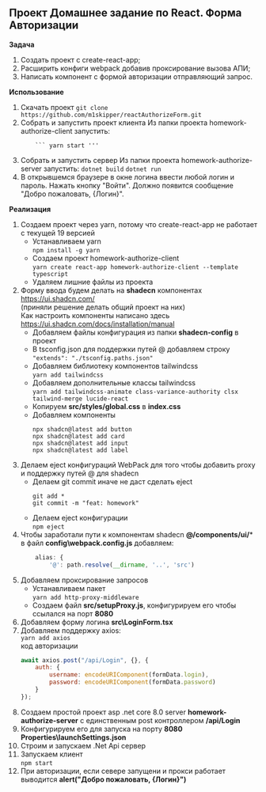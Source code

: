 ## Проект Домашнее задание по React. Форма Авторизации

**Задача**
1) Создать проект с create-react-app;
2) Расширить конфиги webpack добавив проксирование вызова АПИ;
3) Написать компонент с формой авторизации отправляющий запрос.

**Использование**

1) Скачать проект
	``` git clone https://github.com/m1skipper/reactAuthorizeForm.git ```
2) Собрать и запустить проект клиента
Из папки проекта homework-authorize-client запустить:
   	``` yarn install '''
    	``` yarn start '''
3) Собрать и запустить сервер
Из папки проекта homework-authorize-server запустить:
	``` dotnet build ```
	``` dotnet run ```
4) В открывшемся браузере в окне логина ввести любой логин и пароль. Нажать кнопку "Войти". Должно появится сообщение "Добро пожаловать, {Логин}".

**Реализация**

1) Создаем проект через yarn, потому что create-react-app не работает с текущей 19 версией
    + Устанавливаем yarn      
        ``` npm install -g yarn ```   
    + Создаем проект homework-authorize-client     
        ``` yarn create react-app homework-authorize-client --template typescript ```   
    + Удаляем лишние файлы из проекта
2) Форму ввода будем делать на **shadecn** компонентах https://ui.shadcn.com/  
(приняли решение делать общий проект на них)  
Как настроить компоненты написано здесь https://ui.shadcn.com/docs/installation/manual  
	+ Добавляем файлы конфигурация из папки **shadecn-config** в проект
 	+ В tsconfig.json для поддержки путей @ добавляем строку  
		``` "extends": "./tsconfig.paths.json" ```
	+ Добавляем библиотеку компонентов tailwindcss  
	  	``` yarn add tailwindcss ```
   	+ Добавляем дополнительные классы tailwindcss  
		``` yarn add tailwindcss-animate class-variance-authority clsx tailwind-merge lucide-react ```
   	+ Копируем **src/styles/global.css** в **index.css**
   	+ Добавляем компоненты
		```
   	  	npx shadcn@latest add button
   		npx shadcn@latest add card
   		npx shadcn@latest add input
   		npx shadcn@latest add label
   		```
3) Делаем eject конфигураций WebPack для того чтобы добавить proxy и поддержку путей @ для shadecn
	+ Делаем git commit иначе не даст сделать eject  
		```
  		git add *
		git commit -m "feat: homework"
  		```
	+ Делаем eject конфигурации  
		``` npm eject ```
4) Чтобы заработали пути к компонентам shadecn **@/components/ui/*** в файл **config\webpack.config.js** добавляем:
	```js
    	alias: {
	        '@': path.resolve(__dirname, '..', 'src')
	```
5) Добавляем проксирование запросов
	+ Устанавливаем пакет  
		``` yarn add http-proxy-middleware ```
	+ Создаем файл **src/setupProxy.js**, конфигурируем его чтобы ссылался на порт **8080**
6) Добавляем форму логина **src\LoginForm.tsx**
7) Добавляем поддержку axios:  
	``` yarn add axios ```  
	код авторизации  
	```js
	await axios.post("/api/Login", {}, {
	    auth: {
	        username: encodeURIComponent(formData.login),
	        password: encodeURIComponent(formData.password)
	    }
	});
	```
8) Создаем простой проект asp .net core 8.0 server **homework-authorize-server** с единственным post контроллером **/api/Login**
9) Конфигурируем его для запуска на порту **8080** **Properties\launchSettings.json**
12) Строим и запускаем .Net Api сервер
13) Запускаем клиент  
	``` npm start ```
14) При авторизации, если севере запущени и прокси работает выводится **alert("Добро пожаловать, {Логин}")**


